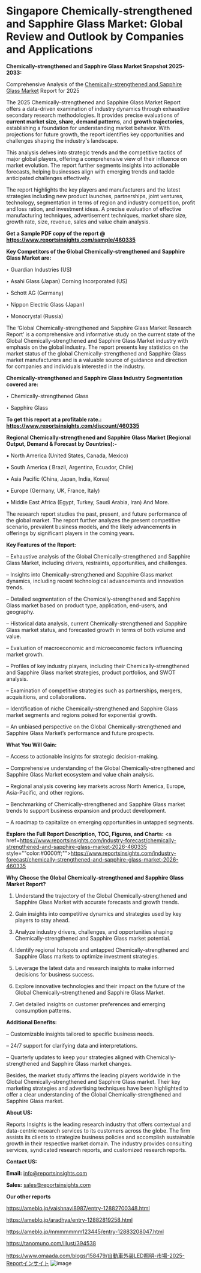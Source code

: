 # Singapore Chemically-strengthened and Sapphire Glass Market: Global Review and Outlook by Companies and Applications

<strong>Chemically-strengthened and Sapphire Glass Market Snapshot 2025-2033:</strong>

Comprehensive Analysis of the <a href=https://www.reportsinsights.com/sample/460335>Chemically-strengthened and Sapphire Glass Market</a> Report for 2025

The 2025 Chemically-strengthened and Sapphire Glass Market Report offers a data-driven examination of industry dynamics through exhaustive secondary research methodologies. It provides precise evaluations of <strong>current market size, share, demand patterns</strong>, and <strong>growth trajectories</strong>, establishing a foundation for understanding market behavior. With projections for future growth, the report identifies key opportunities and challenges shaping the industry's landscape.

This analysis delves into strategic trends and the competitive tactics of major global players, offering a comprehensive view of their influence on market evolution. The report further segments insights into actionable forecasts, helping businesses align with emerging trends and tackle anticipated challenges effectively.

The report highlights the key players and manufacturers and the latest strategies including new product launches, partnerships, joint ventures, technology, segmentation in terms of region and industry competition, profit and loss ration, and investment ideas. A precise evaluation of effective manufacturing techniques, advertisement techniques, market share size, growth rate, size, revenue, sales and value chain analysis.

<strong>Get a Sample PDF copy of the report @ <a href=https://www.reportsinsights.com/sample/460335 style=color:#0000ff;>https://www.reportsinsights.com/sample/460335</a></strong>

<strong>Key Competitors of the Global Chemically-strengthened and Sapphire Glass Market are:</strong>

‣ Guardian Industries (US)

‣ Asahi Glass (Japan) Corning Incorporated (US)

‣ Schott AG (Germany)

‣ Nippon Electric Glass (Japan)

‣ Monocrystal (Russia)

The ‘Global Chemically-strengthened and Sapphire Glass Market Research Report’ is a comprehensive and informative study on the current state of the Global Chemically-strengthened and Sapphire Glass Market industry with emphasis on the global industry. The report presents key statistics on the market status of the global Chemically-strengthened and Sapphire Glass market manufacturers and is a valuable source of guidance and direction for companies and individuals interested in the industry.

<strong>Chemically-strengthened and Sapphire Glass Industry Segmentation covered are:</strong>

‣ Chemically-strengthened Glass

‣ Sapphire Glass

<strong>To get this report at a profitable rate.: <a href=https://www.reportsinsights.com/discount/460335 style=color:#0000ff;>https://www.reportsinsights.com/discount/460335</a></strong>

<strong>Regional Chemically-strengthened and Sapphire Glass Market (Regional Output, Demand &amp; Forecast by Countries):-</strong>

• North America (United States, Canada, Mexico)

• South America ( Brazil, Argentina, Ecuador, Chile)

• Asia Pacific (China, Japan, India, Korea)

• Europe (Germany, UK, France, Italy)

• Middle East Africa (Egypt, Turkey, Saudi Arabia, Iran) And More.

The research report studies the past, present, and future performance of the global market. The report further analyzes the present competitive scenario, prevalent business models, and the likely advancements in offerings by significant players in the coming years.

<strong>Key Features of the Report:</strong>

– Exhaustive analysis of the Global Chemically-strengthened and Sapphire Glass Market, including drivers, restraints, opportunities, and challenges.

– Insights into Chemically-strengthened and Sapphire Glass market dynamics, including recent technological advancements and innovation trends.

– Detailed segmentation of the Chemically-strengthened and Sapphire Glass market based on product type, application, end-users, and geography.

– Historical data analysis, current Chemically-strengthened and Sapphire Glass market status, and forecasted growth in terms of both volume and value.

– Evaluation of macroeconomic and microeconomic factors influencing market growth.

– Profiles of key industry players, including their Chemically-strengthened and Sapphire Glass market strategies, product portfolios, and SWOT analysis.

– Examination of competitive strategies such as partnerships, mergers, acquisitions, and collaborations.

– Identification of niche Chemically-strengthened and Sapphire Glass market segments and regions poised for exponential growth.

– An unbiased perspective on the Global Chemically-strengthened and Sapphire Glass Market’s performance and future prospects.

<strong>What You Will Gain:</strong>

– Access to actionable insights for strategic decision-making.

– Comprehensive understanding of the Global Chemically-strengthened and Sapphire Glass Market ecosystem and value chain analysis.

– Regional analysis covering key markets across North America, Europe, Asia-Pacific, and other regions.

– Benchmarking of Chemically-strengthened and Sapphire Glass market trends to support business expansion and product development.

– A roadmap to capitalize on emerging opportunities in untapped segments.

<strong>Explore the Full Report Description, TOC, Figures, and Charts:</strong>
<a href=https://www.reportsinsights.com/industry-forecast/chemically-strengthened-and-sapphire-glass-market-2026-460335 style=""color:#0000ff;"">https://www.reportsinsights.com/industry-forecast/chemically-strengthened-and-sapphire-glass-market-2026-460335</a>

<strong>Why Choose the Global Chemically-strengthened and Sapphire Glass Market Report?</strong>

1. Understand the trajectory of the Global Chemically-strengthened and Sapphire Glass Market with accurate forecasts and growth trends.

2. Gain insights into competitive dynamics and strategies used by key players to stay ahead.

3. Analyze industry drivers, challenges, and opportunities shaping Chemically-strengthened and Sapphire Glass market potential.

4. Identify regional hotspots and untapped Chemically-strengthened and Sapphire Glass markets to optimize investment strategies.

5. Leverage the latest data and research insights to make informed decisions for business success.

6. Explore innovative technologies and their impact on the future of the Global Chemically-strengthened and Sapphire Glass Market.

7. Get detailed insights on customer preferences and emerging consumption patterns.

<strong>Additional Benefits:</strong>

– Customizable insights tailored to specific business needs.

– 24/7 support for clarifying data and interpretations.

– Quarterly updates to keep your strategies aligned with Chemically-strengthened and Sapphire Glass market changes.

Besides, the market study affirms the leading players worldwide in the Global Chemically-strengthened and Sapphire Glass market. Their key marketing strategies and advertising techniques have been highlighted to offer a clear understanding of the Global Chemically-strengthened and Sapphire Glass market.

<strong><strong>About US</strong>:</strong>

Reports Insights is the leading research industry that offers contextual and data-centric research services to its customers across the globe. The firm assists its clients to strategize business policies and accomplish sustainable growth in their respective market domain. The industry provides consulting services, syndicated research reports, and customized research reports.

<strong>Contact US:</strong>

<p class=><b>Email:</b> <a href=mailto:info@reportsinsights.com>info@reportsinsights.com</a></p>
<p class=><b>Sales:</b> <a href=mailto:sales@reportsinsights.com>sales@reportsinsights.com</a></p>

<strong>Our other reports</strong>

<a href=https://ameblo.jp/vaishnavi8987/entry-12882700348.html>https://ameblo.jp/vaishnavi8987/entry-12882700348.html</a>

<a href=https://ameblo.jp/aradhya/entry-12882819258.html>https://ameblo.jp/aradhya/entry-12882819258.html</a>

<a href=https://ameblo.jp/mmmmmmm123445/entry-12883208047.html>https://ameblo.jp/mmmmmmm123445/entry-12883208047.html</a>

<a href=https://tanomuno.com/illust/394538>https://tanomuno.com/illust/394538</a>

<a href=https://www.omaada.com/blogs/158479/自動車外装LED照明-市場-2025-Reportインサイト>https://www.omaada.com/blogs/158479/自動車外装LED照明-市場-2025-Reportインサイト</a>
![image](https://github.com/user-attachments/assets/22b2c97b-d132-44c7-b532-0d04152f20f3)
